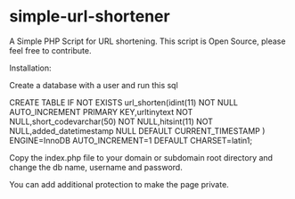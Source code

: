# simple-url-shortener
 
A Simple PHP Script for URL shortening. This script is Open Source, please feel free to contribute.

Installation:

Create a database with a user and run this sql

CREATE TABLE IF NOT EXISTS url_shorten(idint(11) NOT NULL AUTO_INCREMENT PRIMARY KEY,urltinytext NOT NULL,short_codevarchar(50) NOT NULL,hitsint(11) NOT NULL,added_datetimestamp NULL DEFAULT CURRENT_TIMESTAMP ) ENGINE=InnoDB AUTO_INCREMENT=1 DEFAULT CHARSET=latin1;

Copy the index.php file to your domain or subdomain root directory and change the db name, username and password.

You can add additional protection to make the page private.
